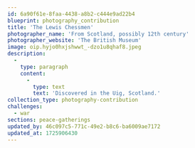 ```yaml
---
id: 6a90f61e-8faa-4438-a8b2-c444e9ad22b4
blueprint: photography_contribution
title: 'The Lewis Chessmen'
photographer_name: 'From Scotland, possibly 12th century'
photographer_website: 'The British Museum'
image: oip.hyjo0hxjshwwt_-dzo1u8qhaf8.jpeg
description:
  -
    type: paragraph
    content:
      -
        type: text
        text: 'Discovered in the Uig, Scotland.'
collection_type: photography-contribution
challenges:
  - war
sections: peace-gatherings
updated_by: 46c097c5-771c-49e2-b8c6-ba6009ae7172
updated_at: 1725906430
---
```

